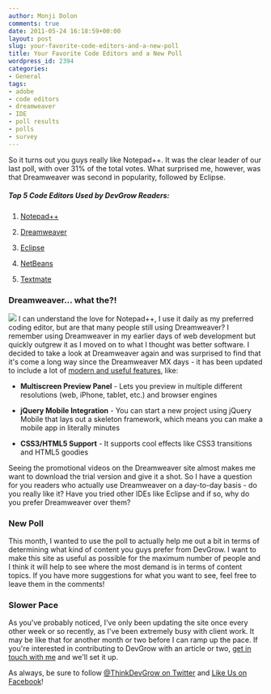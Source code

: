 ```yaml
---
author: Monji Dolon
comments: true
date: 2011-05-24 16:18:59+00:00
layout: post
slug: your-favorite-code-editors-and-a-new-poll
title: Your Favorite Code Editors and a New Poll
wordpress_id: 2394
categories:
- General
tags:
- adobe
- code editors
- dreamweaver
- IDE
- poll results
- polls
- survey
---
```


So it turns out you guys really like Notepad++.  It was the clear leader of our last poll, with over 31% of the total votes.  What surprised me, however, was that Dreamweaver was second in popularity, followed by Eclipse.



##### Top 5 Code Editors Used by DevGrow Readers:






  1. [Notepad++](http://notepad-plus-plus.org/)


  2. [Dreamweaver](http://www.adobe.com/products/dreamweaver.html)


  3. [Eclipse](http://www.eclipse.org/)


  4. [NetBeans](http://www.netbeans.org/)


  5. [Textmate](http://macromates.com/)




### Dreamweaver... what the?!


![](http://devgrow.s3.amazonaws.com/assets/images/code-editors-big.png)
I can understand the love for Notepad++, I use it daily as my preferred coding editor, but are that many people still using Dreamweaver?  I remember using Dreamweaver in my earlier days of web development but quickly outgrew it as I moved on to what I thought was better software.  I decided to take a look at Dreamweaver again and was surprised to find that it's come a long way since the Dreamweaver MX days - it has been updated to include a lot of [modern and useful features](http://www.adobe.com/products/dreamweaver/features.html), like:




  * **Multiscreen Preview Panel** - Lets you preview in multiple different resolutions (web, iPhone, tablet, etc.) and browser engines


  * **jQuery Mobile Integration** - You can start a new project using jQuery Mobile that lays out a skeleton framework, which means you can make a mobile app in literally minutes


  * **CSS3/HTML5 Support** - It supports cool effects like CSS3 transitions and HTML5 goodies



Seeing the promotional videos on the Dreamweaver site almost makes me want to download the trial version and give it a shot.  So I have a question for you readers who actually use Dreamweaver on a day-to-day basis - do you really like it?  Have you tried other IDEs like Eclipse and if so, why do you prefer Dreamweaver over them?



### New Poll


This month, I wanted to use the poll to actually help me out a bit in terms of determining what kind of content you guys prefer from DevGrow.  I want to make this site as useful as possible for the maximum number of people and I think it will help to see where the most demand is in terms of content topics.  If you have more suggestions for what you want to see, feel free to leave them in the comments!



### Slower Pace


As you've probably noticed, I've only been updating the site once every other week or so recently, as I've been extremely busy with client work.  It may be like that for another month or two before I can ramp up the pace.  If you're interested in contributing to DevGrow with an article or two, [get in touch with me](http://devgrow.com/contact) and we'll set it up.

As always, be sure to follow [@ThinkDevGrow on Twitter](http://twitter.com/ThinkDevGrow) and [Like Us on Facebook](http://www.facebook.com/DevGrow)!
